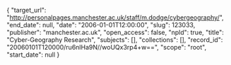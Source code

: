 {
  "target_url": "http://personalpages.manchester.ac.uk/staff/m.dodge/cybergeography/", 
  "end_date": null, 
  "date": "2006-01-01T12:00:00", 
  "slug": 123033, 
  "publisher": "manchester.ac.uk", 
  "open_access": false, 
  "npld": true, 
  "title": "Cyber-Geography Research", 
  "subjects": [], 
  "collections": [], 
  "record_id": "20060101T120000/ru6nlHa9N//woUQx3rp4+w==", 
  "scope": "root", 
  "start_date": null
}

